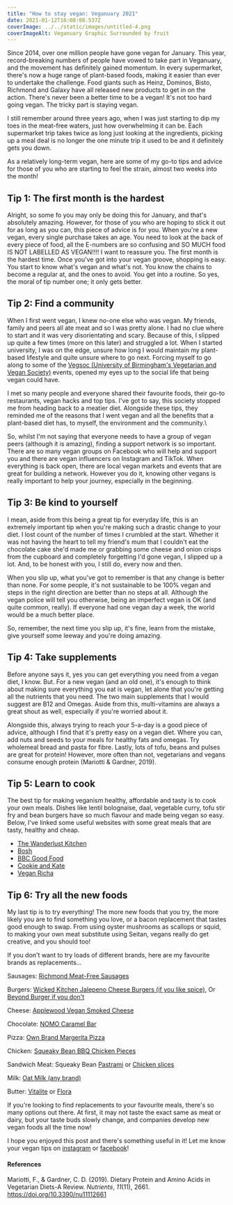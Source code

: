 ```yaml
---
title: "How to stay vegan: Veganuary 2021"
date: 2021-01-12T16:08:08.537Z
coverImage: ../../static/images/untitled-4.png
coverImageAlt: Veganuary Graphic Surrounded by fruit
---
```

Since 2014, over one million people have gone vegan for January. This year, record-breaking numbers of people have vowed to take part in Veganuary, and the movement has definitely gained momentum. In every supermarket, there's now a huge range of plant-based foods, making it easier than ever to undertake the challenge. Food giants such as Heinz, Dominos, Bisto, Richmond and Galaxy have all released new products to get in on the action. There's never been a better time to be a vegan! It's not too hard going vegan. The tricky part is staying vegan.

I still remember around three years ago, when I was just starting to dip my toes in the meat-free waters, just how overwhelming it can be. Each supermarket trip takes twice as long just looking at the ingredients, picking up a meal deal is no longer the one minute trip it used to be and it definitely gets you down. 

As a relatively long-term vegan, here are some of my go-to tips and advice for those of you who are starting to feel the strain, almost two weeks into the month!  

## Tip 1: The first month is the hardest

Alright, so some fo you may only be doing this for January, and that's absolutely amazing. However, for those of you who are hoping to stick it out for as long as you can, this piece of advice is for you. When you're a new vegan, every single purchase takes an age. You need to look at the back of every piece of food, all the E-numbers are so confusing and SO MUCH food IS NOT LABELLED AS VEGAN!!!! I want to reassure you. The first month is the hardest time. Once you've got into your vegan groove, shopping is easy. You start to know what's vegan and what's not. You know the chains to become a regular at, and the ones to avoid. You get into a routine. So yes, the moral of tip number one; it only gets better.



## Tip 2: Find a community

When I first went vegan, I knew no-one else who was vegan. My friends, family and peers all ate meat and so I was pretty alone. I had no clue where to start and it was very disorientating and scary. Because of this, I slipped up quite a few times (more on this later) and struggled a lot. When I started university, I was on the edge, unsure how long I would maintain my plant-based lifestyle and quite unsure where to go next. Forcing myself to go along to some of the [Vegsoc (University of Birmingham's Vegetarian and Vegan Society)](https://www.instagram.com/vegsocuob/) events, opened my eyes up to the social life that being vegan could have. 

I met so many people and everyone shared their favourite foods, their go-to restaurants, vegan hacks and top tips. I've got to say, this society stopped me from heading back to a meatier diet. Alongside these tips, they reminded me of the reasons that I went vegan and all the benefits that a plant-based diet has, to myself, the environment and the community.\

So, whilst I'm not saying that everyone needs to have a group of vegan peers (although it is amazing), finding a support network is so important. There are so many vegan groups on Facebook who will help and support you and there are vegan influencers on Instagram and TikTok. When everything is back open, there are local vegan markets and events that are great for building a network. However you do it, knowing other vegans is really important to help your journey, especially in the beginning. 



## Tip 3: Be kind to yourself

I mean, aside from this being a great tip for everyday life, this is an extremely important tip when you're making such a drastic change to your diet. I lost count of the number of times I crumbled at the start. Whether it was not having the heart to tell my friend's mum that I couldn't eat the chocolate cake she'd made me or grabbing some cheese and onion crisps from the cupboard and completely forgetting I'd gone vegan, I slipped up a lot. And, to be honest with you, I still do, every now and then. 

When you slip up, what you've got to remember is that any change is better than none. For some people, it's not sustainable to be 100% vegan and steps in the right direction are better than no steps at all. Although the vegan police will tell you otherwise, being an imperfect vegan is OK (and quite common, really). If everyone had one vegan day a week, the world would be a much better place. 

So, remember, the next time you slip up, it's fine, learn from the mistake, give yourself some leeway and you're doing amazing. 



## Tip 4: Take supplements

Before anyone says it, yes you can get everything you need from a vegan diet, I know. But. For a new vegan (and an old one), it's enough to think about making sure everything you eat is vegan, let alone that you're getting all the nutrients that you need. The two main supplements that I would suggest are B12 and Omegas. Aside from this, multi-vitamins are always a great shout as well, especially if you're worried about it. 

Alongside this, always trying to reach your 5-a-day is a good piece of advice, although I find that it's pretty easy on a vegan diet. Where you can, add nuts and seeds to your meals for healthy fats and omegas. Try wholemeal bread and pasta for fibre. Lastly, lots of tofu, beans and pulses are great for protein! However, more often than not, vegetarians and vegans consume enough protein (Mariotti & Gardner, 2019).



## Tip 5: Learn to cook

The best tip for making veganism healthy, affordable and tasty is to cook your own meals. Dishes like lentil bolognaise, daal, vegetable curry, tofu stir fry and bean burgers have so much flavour and made being vegan so easy. Below, I've linked some useful websites with some great meals that are tasty, healthy and cheap. 

* [The Wanderlust Kitchen](https://thewanderlustkitchen.com/)
* [Bosh](https://www.bosh.tv/)
* [BBC Good Food](https://www.bbcgoodfood.com/recipes/collection/vegan-recipes)
* [Cookie and Kate](https://cookieandkate.com/)
* [Vegan Richa](https://www.veganricha.com/)

## Tip 6: Try all the new foods

My last tip is to try everything! The more new foods that you try, the more likely you are to find something you love, or a bacon replacement that tastes good enough to swap. From using oyster mushrooms as scallops or squid, to making your own meat substitute using Seitan, vegans really do get creative, and you should too!

If you don't want to try loads of different brands, here are my favourite brands as replacements...

Sausages: [Richmond Meat-Free Sausages](https://www.tesco.com/groceries/en-GB/products/304381808)

Burgers: [Wicked Kitchen Jalepeno Cheese Burgers (if you like spice)](https://www.tesco.com/groceries/en-GB/products/304385509), Or [Beyond Burger if you don't](https://www.tesco.com/groceries/en-GB/products/305836057)

Cheese: [Applewood Vegan Smoked Cheese](https://www.tesco.com/groceries/en-GB/products/305836512)

Chocolate: [NOMO Caramel Bar](https://www.tesco.com/groceries/en-GB/products/307144095)

Pizza: [Own Brand Margerita Pizza](https://www.tesco.com/groceries/en-GB/products/304411475)

Chicken: [Squeaky Bean BBQ Chicken Pieces](https://www.tesco.com/groceries/en-GB/products/305834877)

Sandwich Meat: Squeaky Bean [Pastrami](https://www.tesco.com/groceries/en-GB/products/307149464) or [Chicken slices](https://www.tesco.com/groceries/en-GB/products/307358591)

Milk: [Oat Milk (any brand)](https://www.tesco.com/groceries/en-GB/products/292990463)

Butter: [Vitalite](https://www.tesco.com/groceries/en-GB/products/253250771) or [Flora](https://www.tesco.com/groceries/en-GB/products/303260366)

If you're looking to find replacements to your favourite meals, there's so many options out there. At first, it may not taste the exact same as meat or dairy, but your taste buds slowly change, and companies develop new vegan foods all the time now! 



I hope you enjoyed this post and there's something useful in it! Let me know your vegan tips on [instagram](https://www.instagram.com/beccastevens98/) or [facebook](https://www.facebook.com/beccastevens1998)!

#### References

Mariotti, F., & Gardner, C. D. (2019). Dietary Protein and Amino Acids in Vegetarian Diets-A Review. *Nutrients*, *11*(11), 2661. https://doi.org/10.3390/nu11112661